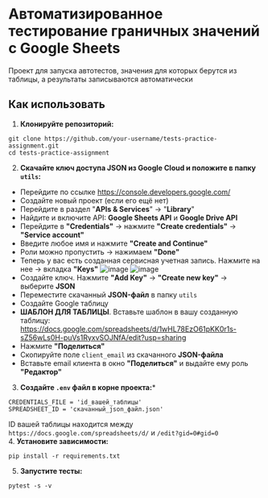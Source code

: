 # Автоматизированное тестирование граничных значений с Google Sheets
Проект для запуска автотестов, значения для которых берутся из таблицы, а результаты записываются автоматически

## Как использовать
1. **Клонируйте репозиторий:**
```
git clone https://github.com/your-username/tests-practice-assignment.git
cd tests-practice-assignment
```
2. **Скачайте ключ доступа JSON из Google Cloud и положите в папку ```utils```:**
 - Перейдите по ссылке https://console.developers.google.com/
 - Создайте новый проект (если его ещё нет)
 - Перейдите в раздел "**APIs & Services**" -> "**Library**"
 - Найдите и включите API: **Google Sheets API** и **Google Drive API**
 - Перейдите в **"Credentials"** -> нажмите **"Create credentials"** -> **"Service account"**
 - Введите любое имя и нажмите **"Create and Continue"**
 - Роли можно пропустить -> нажимаем **"Done"**
 - Теперь у вас есть созданная сервисная учетная запись. Нажмите на нее -> вкладка **"Keys"**
  ![image](https://github.com/user-attachments/assets/f4404594-82c5-4b32-8f87-80129a65665f)
  ![image](https://github.com/user-attachments/assets/11f4b12c-70c5-4b90-9fa4-1cd0105e300d)
 - Создайте ключ. Нажмите **"Add Key"** -> **"Create new key"** -> выберите **JSON**
 - Переместите скачанный **JSON-файл** в папку ```utils```
 - Создайте Google таблицу
 - **ШАБЛОН ДЛЯ ТАБЛИЦЫ**. Вставьте шаблон в вашу созданную таблицу:
  https://docs.google.com/spreadsheets/d/1wHL78EzO61pKK0r1s-sZ56wLs0H-puVs1RyxvSOJNfA/edit?usp=sharing
 - Нажмите **"Поделиться"**
 - Скопируйте поле ```client_email``` из скачанного **JSON-файла**
 - Вставьте email клиента в окно **"Поделиться"** и выдайте ему роль **"Редактор"**  
3. **Создайте ```.env``` файл в корне проекта:***
```
CREDENTIALS_FILE = 'id_вашей_таблицы'
SPREADSHEET_ID = 'скачанный_json_файл.json'
```
ID вашей таблицы находится между ```https://docs.google.com/spreadsheets/d/``` и ```/edit?gid=0#gid=0```  
4. **Установите зависимости:**
```
pip install -r requirements.txt
```
5. **Запустите тесты:**
```
pytest -s -v
```
